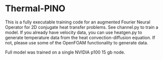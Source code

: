 # Thermal-PINO
This is a fully executable training code for an augmented Fourier Neural Operator for 2D conjugate heat transfer problems. See channel.py to train a model. If you already have velocity data, you can use heatgen.py to generate temperature data from the heat convection-diffusion equation.
If not, please use some of the OpenFOAM functionality to generate data.

Full model was trained on a single NVIDIA p100 15 gb node. 
